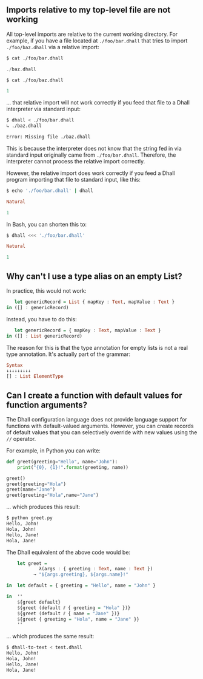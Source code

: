 ## Imports relative to my top-level file are not working

All top-level imports are relative to the current working directory.  For example, if you
have a file located at `./foo/bar.dhall` that tries to import `./foo/baz.dhall` via a
relative import:

```bash
$ cat ./foo/bar.dhall
```
```haskell
./baz.dhall
```
```bash
$ cat ./foo/baz.dhall
```
```haskell
1
```

... that relative import will not work correctly if you feed that file to a Dhall
interpreter via standard input:

```bash
$ dhall < ./foo/bar.dhall
↳ ./baz.dhall

Error: Missing file ./baz.dhall
```

This is because the interpreter does not know that the string fed in via standard
input originally came from `./foo/bar.dhall`.  Therefore, the interpreter cannot
process the relative import correctly.

However, the relative import does work correctly if you feed a Dhall program
importing that file to standard input, like this:

```bash
$ echo './foo/bar.dhall' | dhall
```
```haskell
Natural

1
```

In Bash, you can shorten this to:

```bash
$ dhall <<< './foo/bar.dhall'
```
```haskell
Natural

1
```

## Why can't I use a type alias on an empty List?

In practice, this would not work:

```haskell
   let genericRecord = List { mapKey : Text, mapValue : Text }
in ([] : genericRecord)
```

Instead, you have to do this:
```haskell
   let genericRecord = { mapKey : Text, mapValue : Text }
in ([] : List genericRecord)
```

The reason for this is that the type annotation for empty lists is not a real type annotation. It's actually part of the grammar:

```haskell
Syntax
↓↓↓↓↓↓↓↓↓
[] : List ElementType
```

## Can I create a function with default values for function arguments?

The Dhall configuration language does not provide language support for functions with default-valued arguments.  However, you can create records of default values that you can selectively override with new values using the `//` operator.

For example, in Python you can write:

```python
def greet(greeting="Hello", name="John"):
    print("{0}, {1}!".format(greeting, name))

greet()
greet(greeting="Hola")
greet(name="Jane")
greet(greeting="Hola",name="Jane")
```

... which produces this result:

```bash
$ python greet.py
Hello, John!
Hola, John!
Hello, Jane!
Hola, Jane!
```

The Dhall equivalent of the above code would be:

```haskell
    let greet =
            λ(args : { greeting : Text, name : Text })
          → "${args.greeting}, ${args.name}!"

in  let default = { greeting = "Hello", name = "John" }

in  ''
    ${greet default}
    ${greet (default ⫽ { greeting = "Hola" })}
    ${greet (default ⫽ { name = "Jane" })}
    ${greet { greeting = "Hola", name = "Jane" }}
    ''
```

... which produces the same result:

```bash
$ dhall-to-text < test.dhall
Hello, John!
Hola, John!
Hello, Jane!
Hola, Jane!
```